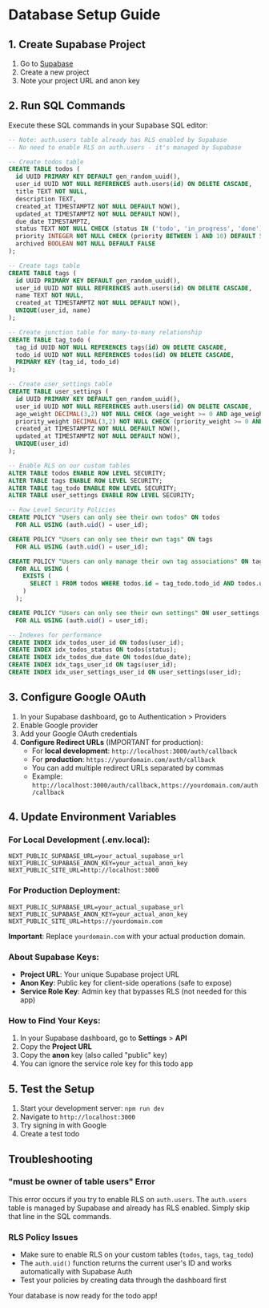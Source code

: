 # Database Setup Guide

## 1. Create Supabase Project

1. Go to [Supabase](https://supabase.com)
2. Create a new project
3. Note your project URL and anon key

## 2. Run SQL Commands

Execute these SQL commands in your Supabase SQL editor:

```sql
-- Note: auth.users table already has RLS enabled by Supabase
-- No need to enable RLS on auth.users - it's managed by Supabase

-- Create todos table
CREATE TABLE todos (
  id UUID PRIMARY KEY DEFAULT gen_random_uuid(),
  user_id UUID NOT NULL REFERENCES auth.users(id) ON DELETE CASCADE,
  title TEXT NOT NULL,
  description TEXT,
  created_at TIMESTAMPTZ NOT NULL DEFAULT NOW(),
  updated_at TIMESTAMPTZ NOT NULL DEFAULT NOW(),
  due_date TIMESTAMPTZ,
  status TEXT NOT NULL CHECK (status IN ('todo', 'in_progress', 'done')) DEFAULT 'todo',
  priority INTEGER NOT NULL CHECK (priority BETWEEN 1 AND 10) DEFAULT 5,
  archived BOOLEAN NOT NULL DEFAULT FALSE
);

-- Create tags table
CREATE TABLE tags (
  id UUID PRIMARY KEY DEFAULT gen_random_uuid(),
  user_id UUID NOT NULL REFERENCES auth.users(id) ON DELETE CASCADE,
  name TEXT NOT NULL,
  created_at TIMESTAMPTZ NOT NULL DEFAULT NOW(),
  UNIQUE(user_id, name)
);

-- Create junction table for many-to-many relationship
CREATE TABLE tag_todo (
  tag_id UUID NOT NULL REFERENCES tags(id) ON DELETE CASCADE,
  todo_id UUID NOT NULL REFERENCES todos(id) ON DELETE CASCADE,
  PRIMARY KEY (tag_id, todo_id)
);

-- Create user_settings table
CREATE TABLE user_settings (
  id UUID PRIMARY KEY DEFAULT gen_random_uuid(),
  user_id UUID NOT NULL REFERENCES auth.users(id) ON DELETE CASCADE,
  age_weight DECIMAL(3,2) NOT NULL CHECK (age_weight >= 0 AND age_weight <= 1) DEFAULT 0.5,
  priority_weight DECIMAL(3,2) NOT NULL CHECK (priority_weight >= 0 AND priority_weight <= 1) DEFAULT 0.5,
  created_at TIMESTAMPTZ NOT NULL DEFAULT NOW(),
  updated_at TIMESTAMPTZ NOT NULL DEFAULT NOW(),
  UNIQUE(user_id)
);

-- Enable RLS on our custom tables
ALTER TABLE todos ENABLE ROW LEVEL SECURITY;
ALTER TABLE tags ENABLE ROW LEVEL SECURITY;
ALTER TABLE tag_todo ENABLE ROW LEVEL SECURITY;
ALTER TABLE user_settings ENABLE ROW LEVEL SECURITY;

-- Row Level Security Policies
CREATE POLICY "Users can only see their own todos" ON todos
  FOR ALL USING (auth.uid() = user_id);

CREATE POLICY "Users can only see their own tags" ON tags
  FOR ALL USING (auth.uid() = user_id);

CREATE POLICY "Users can only manage their own tag associations" ON tag_todo
  FOR ALL USING (
    EXISTS (
      SELECT 1 FROM todos WHERE todos.id = tag_todo.todo_id AND todos.user_id = auth.uid()
    )
  );

CREATE POLICY "Users can only see their own settings" ON user_settings
  FOR ALL USING (auth.uid() = user_id);

-- Indexes for performance
CREATE INDEX idx_todos_user_id ON todos(user_id);
CREATE INDEX idx_todos_status ON todos(status);
CREATE INDEX idx_todos_due_date ON todos(due_date);
CREATE INDEX idx_tags_user_id ON tags(user_id);
CREATE INDEX idx_user_settings_user_id ON user_settings(user_id);
```

## 3. Configure Google OAuth

1. In your Supabase dashboard, go to Authentication > Providers
2. Enable Google provider
3. Add your Google OAuth credentials
4. **Configure Redirect URLs** (IMPORTANT for production):
   - For **local development**: `http://localhost:3000/auth/callback`
   - For **production**: `https://yourdomain.com/auth/callback`
   - You can add multiple redirect URLs separated by commas
   - Example: `http://localhost:3000/auth/callback,https://yourdomain.com/auth/callback`

## 4. Update Environment Variables

### For Local Development (.env.local):

```env
NEXT_PUBLIC_SUPABASE_URL=your_actual_supabase_url
NEXT_PUBLIC_SUPABASE_ANON_KEY=your_actual_anon_key
NEXT_PUBLIC_SITE_URL=http://localhost:3000
```

### For Production Deployment:

```env
NEXT_PUBLIC_SUPABASE_URL=your_actual_supabase_url
NEXT_PUBLIC_SUPABASE_ANON_KEY=your_actual_anon_key
NEXT_PUBLIC_SITE_URL=https://yourdomain.com
```

**Important**: Replace `yourdomain.com` with your actual production domain.

### About Supabase Keys:

- **Project URL**: Your unique Supabase project URL
- **Anon Key**: Public key for client-side operations (safe to expose)
- **Service Role Key**: Admin key that bypasses RLS (not needed for this app)

### How to Find Your Keys:

1. In your Supabase dashboard, go to **Settings** > **API**
2. Copy the **Project URL**
3. Copy the **anon** key (also called "public" key)
4. You can ignore the service role key for this todo app

## 5. Test the Setup

1. Start your development server: `npm run dev`
2. Navigate to `http://localhost:3000`
3. Try signing in with Google
4. Create a test todo

## Troubleshooting

### "must be owner of table users" Error

This error occurs if you try to enable RLS on `auth.users`. The `auth.users` table is managed by Supabase and already has RLS enabled. Simply skip that line in the SQL commands.

### RLS Policy Issues

- Make sure to enable RLS on your custom tables (`todos`, `tags`, `tag_todo`)
- The `auth.uid()` function returns the current user's ID and works automatically with Supabase Auth
- Test your policies by creating data through the dashboard first

Your database is now ready for the todo app!
